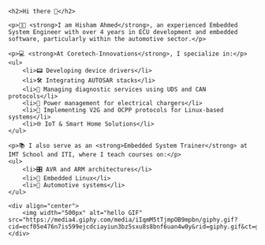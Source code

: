     <h2>Hi there 👋</h2>

    <p>👨‍💼 <strong>I am Hisham Ahmed</strong>, an experienced Embedded System Engineer with over 4 years in ECU development and embedded software, particularly within the automotive sector.</p>

    <p>💻 <strong>At Coretech-Innovations</strong>, I specialize in:</p>
    <ul>
        <li>📟 Developing device drivers</li>
        <li>🛠️ Integrating AUTOSAR stacks</li>
        <li>📝 Managing diagnostic services using UDS and CAN protocols</li>
        <li>🔌 Power management for electrical chargers</li>
        <li>🔗 Implementing V2G and OCPP protocols for Linux-based systems</li>
        <li>🌐 IoT & Smart Home Solutions</li>
    </ul>

    <p>📚 I also serve as an <strong>Embedded System Trainer</strong> at IMT School and ITI, where I teach courses on:</p>
    <ul>
        <li>🎛️ AVR and ARM architectures</li>
        <li>🐧 Embedded Linux</li>
        <li>🚗 Automotive systems</li>
    </ul>

    <div align="center">
        <img width="500px" alt="hello GIF" src="https://media4.giphy.com/media/iIqmM5tTjmpOB9mpbn/giphy.gif?cid=ecf05e476n7is599ejcdciayiun3bz5sxu8s8bnf6uan4w0y&rid=giphy.gif&ct=g">
    </div>
